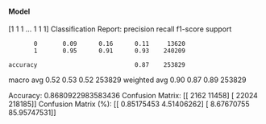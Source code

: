 #### Model
[1 1 1 ... 1 1 1]
Classification Report:
              precision    recall  f1-score   support

           0       0.09      0.16      0.11     13620
           1       0.95      0.91      0.93    240209

    accuracy                           0.87    253829
   macro avg       0.52      0.53      0.52    253829
weighted avg       0.90      0.87      0.89    253829

Accuracy: 0.8680922983583436
Confusion Matrix:
[[  2162  11458]
 [ 22024 218185]]
Confusion Matrix (%):
[[ 0.85175453  4.51406262]
 [ 8.67670755 85.95747531]]
